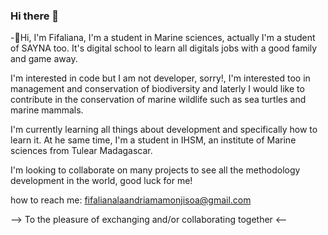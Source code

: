 ### Hi there 👋

-👋Hi, I'm Fifaliana, I'm a student in Marine sciences, actually I'm a student of SAYNA too. It's digital school to learn all digitals jobs with a good family and game away.

I'm interested in code but I am not developer, sorry!, I'm interested too in management and conservation of biodiversity and laterly I would like to contribute in the conservation of marine wildlife such as sea turtles and marine mammals.

I'm currently learning all things about development and specifically how to learn it. At he same time, I'm a student in IHSM, an institute of Marine sciences from Tulear Madagascar.

I'm looking to collaborate on many projects to see all the methodology development in the world, good luck for me!

how to reach me: fifalianalaandriamamonjisoa@gmail.com

--> To the pleasure of exchanging and/or collaborating together <--
